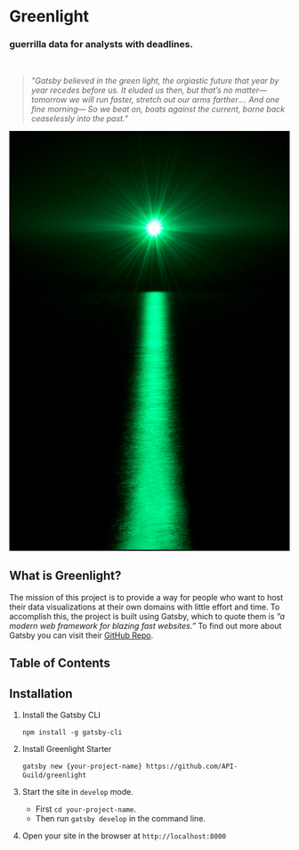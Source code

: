 # Greenlight

### guerrilla data for analysts with deadlines.

<br>

> _"Gatsby believed in the green light, the orgiastic future that year by year recedes before us. It eluded us then, but that’s no matter—tomorrow we will run faster, stretch out our arms farther…. And one fine morning— So we beat on, boats against the current, borne back ceaselessly into the past."_

![greenlight](./docs/images/greenlight.jpeg)

## What is Greenlight?

The mission of this project is to provide a way for people who want to host their data visualizations at their own domains with little effort and time. To accomplish this, the project is built using Gatsby, which to quote them is _”a modern web framework for blazing fast websites.”_ To find out more about Gatsby you can visit their [GitHub Repo](https://github.com/gatsbyjs/gatsby).

## Table of Contents

## Installation

1. Install the Gatsby CLI

   ```
   npm install -g gatsby-cli
   ```

2. Install Greenlight Starter

   ```
   gatsby new {your-project-name} https://github.com/API-Guild/greenlight
   ```

3. Start the site in `develop` mode.

   - First `cd your-project-name`.
   - Then run `gatsby develop` in the command line.

4. Open your site in the browser at `http://localhost:8000`
